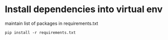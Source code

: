 # Install dependencies into virtual env
 maintain list of packages in requirements.txt

 `pip install -r requirements.txt`

